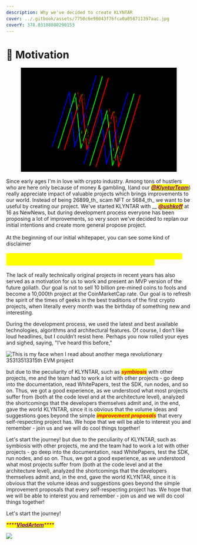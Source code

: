 ```yaml
---
description: Why we've decided to create KLYNTAR
cover: ../.gitbook/assets/7750c6e98043f76fca0a058711397aac.jpg
coverY: 378.03108808290153
---
```


# 🎯 Motivation

<figure><img src="../.gitbook/assets/MOSHED-2022-1-1-22-30-23.gif" alt=""><figcaption></figcaption></figure>

Since early ages I'm in love with crypto industry. Among tons of hustlers who are here only because of money & gambling, I(and our <mark style="color:purple;"></mark> [_<mark style="color:purple;">**@KlyntarTeam**</mark>_](https://github.com/klyntarteam)) really appreciate impact of valuable projects which brings improvements to our world. Instead of being 26899_th_ scam NFT or 5684_th_ we want to be useful by creating our project. We've started KLYNTAR with __ [_<mark style="color:purple;">**@ushkoff**</mark>_](https://github.com/ushkoff) at 16 as NewNews, but during development process everyone has been proposing a lot of improvements, so very soon we've decided to replan our initial intentions and create more general propose project.\
\
At the beginning of our initial whitepaper, you can see some kind of disclaimer\
\
_<mark style="color:yellow;">**«...No, it’s not another DeFi shit token,10th generation of Doge clones, «amazing» cross-chain bridge or some scam NFT project»**</mark>_\
\
The lack of really technically original projects in recent years has also served as a motivation for us to work and present an MVP version of the future goliath. Our goal is not to sell 10 billion pre-mined coins to fools and become a 10,000th project at the CoinMarketCap rate. Our goal is to refresh the spirit of the times of geeks in the best traditions of the first crypto projects, when literally every month was the birthday of something new and interesting.

During the development process, we used the latest and best available technologies, algorithms and architectural features. Of course, I don’t like loud headlines, but I couldn’t resist here. Perhaps you now rolled your eyes and sighed, saying, "I've heard this before,"

![This is my face when I read about another mega revolutionary 35313513315th EVM project](https://highload.today/wp-content/uploads/2021/08/TRW7.gif)

but due to the peculiarity of KLYNTAR, such as _<mark style="color:red;">**symbiosis**</mark>_ with other projects, me and the team had to work a lot with other projects - go deep into the documentation, read WhitePapers, test the SDK, run nodes, and so on. Thus, we got a good experience, as we understood what most projects suffer from (both at the code level and at the architecture level), analyzed the shortcomings that the developers themselves admit and, in the end, gave the world KLYNTAR, since it is obvious that the volume ideas and suggestions goes beyond the simple _<mark style="color:red;">**improvement proposals**</mark>_ that every self-respecting project has. We hope that we will be able to interest you and remember - join us and we will do cool things together!

Let's start the journey! but due to the peculiarity of KLYNTAR, such as symbiosis with other projects, me and the team had to work a lot with other projects - go deep into the documentation, read WhitePapers, test the SDK, run nodes, and so on. Thus, we got a good experience, as we understood what most projects suffer from (both at the code level and at the architecture level), analyzed the shortcomings that the developers themselves admit and, in the end, gave the world KLYNTAR, since it is obvious that the volume ideas and suggestions goes beyond the simple improvement proposals that every self-respecting project has. We hope that we will be able to interest you and remember - join us and we will do cool things together!

Let's start the journey!

_<mark style="color:purple;">****</mark>_[_<mark style="color:purple;">**VladArtem**</mark>_](https://github.com/VladChernenko)_<mark style="color:purple;">****</mark>_

![](https://files.gitbook.com/v0/b/gitbook-x-prod.appspot.com/o/spaces%2FphIHWZY173DpNXBbDjVg%2Fuploads%2FJh8ECuCnYWSpugvUhFn2%2F7Lvo.gif?alt=media\&token=9e2a23ed-57a9-4945-8b4d-f6e06d65a834)

